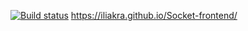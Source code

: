 [![Build status](https://ci.appveyor.com/api/projects/status/8vjhm6c8w1ml9bqa?svg=true)](https://ci.appveyor.com/project/Ilya/socket-frontend)
https://iliakra.github.io/Socket-frontend/
